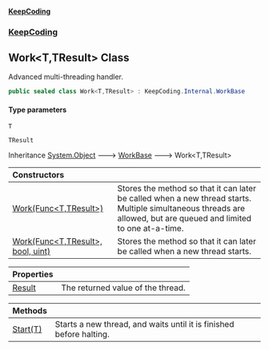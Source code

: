 #### [KeepCoding](index.md 'index')
### [KeepCoding](KeepCoding.md 'KeepCoding')
## Work&lt;T,TResult&gt; Class
Advanced multi-threading handler.  
```csharp
public sealed class Work<T,TResult> : KeepCoding.Internal.WorkBase
```
#### Type parameters
<a name='KeepCoding.Work.T.TResult..T'></a>
`T`  
  
<a name='KeepCoding.Work.T.TResult..TResult'></a>
`TResult`  
  

Inheritance [System.Object](https://docs.microsoft.com/en-us/dotnet/api/System.Object 'System.Object') &#129106; [WorkBase](WorkBase.md 'KeepCoding.Internal.WorkBase') &#129106; Work&lt;T,TResult&gt;  

| Constructors | |
| :--- | :--- |
| [Work(Func&lt;T,TResult&gt;)](Work.T.TResult...ctor.IhM9Nka2uNFv+mqgLKHytA.md 'KeepCoding.Work&lt;T,TResult&gt;.Work(System.Func&lt;T,TResult&gt;)') | Stores the method so that it can later be called when a new thread starts. Multiple simultaneous threads are allowed, but are queued and limited to one at-a-time.<br/> |
| [Work(Func&lt;T,TResult&gt;, bool, uint)](Work.T.TResult...ctor.oSBNXmZfMKet5RZInlNSpw.md 'KeepCoding.Work&lt;T,TResult&gt;.Work(System.Func&lt;T,TResult&gt;, bool, uint)') | Stores the method so that it can later be called when a new thread starts.<br/> |

| Properties | |
| :--- | :--- |
| [Result](Work.T.TResult..Result.md 'KeepCoding.Work&lt;T,TResult&gt;.Result') | The returned value of the thread.<br/> |

| Methods | |
| :--- | :--- |
| [Start(T)](Work.T.TResult..Start.tK5OLTPYXaKL4NEh+W+ZrQ.md 'KeepCoding.Work&lt;T,TResult&gt;.Start(T)') | Starts a new thread, and waits until it is finished before halting.<br/> |
